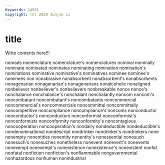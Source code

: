 ```yaml
---
Keywords: 14931
Copyright: (C) 2020 Junjie Li
---
```


# title

Write contents here!!!
 
nomads 
nomenclature
nomenclature's 
nomenclatures 
nominal 
nominally 
nominate 
nominated 
nominates 
nominating 
nomination 
nomination's
nominations 
nominative 
nominative's 
nominatives 
nominee 
nominee's 
nominees 
non 
nonabrasive 
nonabsorbent
nonabsorbent's 
nonabsorbents 
nonagenarian 
nonagenarian's 
nonagenarians 
nonalcoholic 
nonaligned 
nonbeliever 
nonbeliever's 
nonbelievers
nonbreakable 
nonce 
nonce's 
nonchalance 
nonchalance's 
nonchalant 
nonchalantly 
noncom 
noncom's 
noncombatant
noncombatant's 
noncombatants 
noncommercial 
noncommercial's 
noncommercials 
noncommittal 
noncommittally 
noncompetitive 
noncompliance 
noncompliance's
noncoms 
nonconductor 
nonconductor's 
nonconductors 
nonconformist 
nonconformist's 
nonconformists 
nonconformity 
nonconformity's 
noncontagious
noncooperation 
noncooperation's 
nondairy 
nondeductible 
nondeductible's 
nondenominational 
nondescript 
nondrinker 
nondrinker's 
nondrinkers
none 
nonempty 
nonentities 
nonentity 
nonentity's 
nonessential 
nonesuch 
nonesuch's 
nonesuches 
nonetheless
nonevent 
nonevent's 
nonevents 
nonexempt 
nonexempt's 
nonexistence 
nonexistence's 
nonexistent 
nonfat 
nonfatal
nonfiction 
nonfiction's 
nonflammable 
nongovernmental 
nonhazardous 
nonhuman 
nonindustrial 
